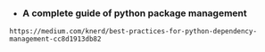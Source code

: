 - ### A complete guide of python package management
`https://medium.com/knerd/best-practices-for-python-dependency-management-cc8d1913db82`